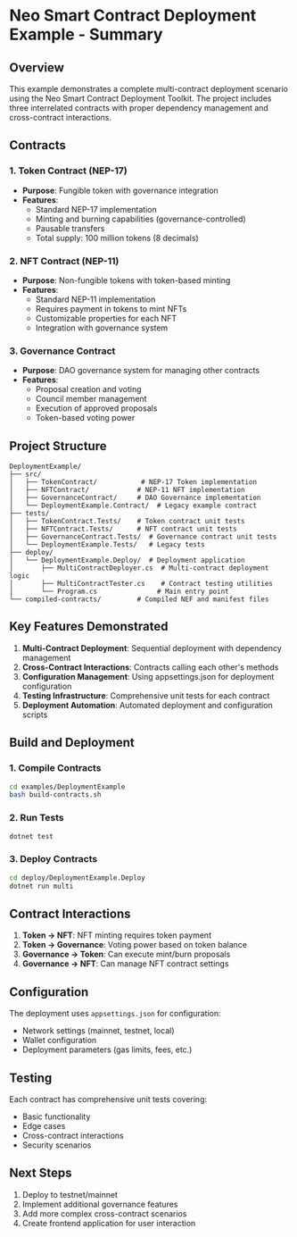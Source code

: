 # Neo Smart Contract Deployment Example - Summary

## Overview
This example demonstrates a complete multi-contract deployment scenario using the Neo Smart Contract Deployment Toolkit. The project includes three interrelated contracts with proper dependency management and cross-contract interactions.

## Contracts

### 1. Token Contract (NEP-17)
- **Purpose**: Fungible token with governance integration
- **Features**:
  - Standard NEP-17 implementation
  - Minting and burning capabilities (governance-controlled)
  - Pausable transfers
  - Total supply: 100 million tokens (8 decimals)

### 2. NFT Contract (NEP-11)
- **Purpose**: Non-fungible tokens with token-based minting
- **Features**:
  - Standard NEP-11 implementation
  - Requires payment in tokens to mint NFTs
  - Customizable properties for each NFT
  - Integration with governance system

### 3. Governance Contract
- **Purpose**: DAO governance system for managing other contracts
- **Features**:
  - Proposal creation and voting
  - Council member management
  - Execution of approved proposals
  - Token-based voting power

## Project Structure

```
DeploymentExample/
├── src/
│   ├── TokenContract/           # NEP-17 Token implementation
│   ├── NFTContract/            # NEP-11 NFT implementation
│   ├── GovernanceContract/     # DAO Governance implementation
│   └── DeploymentExample.Contract/  # Legacy example contract
├── tests/
│   ├── TokenContract.Tests/    # Token contract unit tests
│   ├── NFTContract.Tests/      # NFT contract unit tests
│   ├── GovernanceContract.Tests/  # Governance contract unit tests
│   └── DeploymentExample.Tests/   # Legacy tests
├── deploy/
│   └── DeploymentExample.Deploy/  # Deployment application
│       ├── MultiContractDeployer.cs  # Multi-contract deployment logic
│       ├── MultiContractTester.cs    # Contract testing utilities
│       └── Program.cs               # Main entry point
└── compiled-contracts/         # Compiled NEF and manifest files

```

## Key Features Demonstrated

1. **Multi-Contract Deployment**: Sequential deployment with dependency management
2. **Cross-Contract Interactions**: Contracts calling each other's methods
3. **Configuration Management**: Using appsettings.json for deployment configuration
4. **Testing Infrastructure**: Comprehensive unit tests for each contract
5. **Deployment Automation**: Automated deployment and configuration scripts

## Build and Deployment

### 1. Compile Contracts
```bash
cd examples/DeploymentExample
bash build-contracts.sh
```

### 2. Run Tests
```bash
dotnet test
```

### 3. Deploy Contracts
```bash
cd deploy/DeploymentExample.Deploy
dotnet run multi
```

## Contract Interactions

1. **Token → NFT**: NFT minting requires token payment
2. **Token → Governance**: Voting power based on token balance
3. **Governance → Token**: Can execute mint/burn proposals
4. **Governance → NFT**: Can manage NFT contract settings

## Configuration

The deployment uses `appsettings.json` for configuration:
- Network settings (mainnet, testnet, local)
- Wallet configuration
- Deployment parameters (gas limits, fees, etc.)

## Testing

Each contract has comprehensive unit tests covering:
- Basic functionality
- Edge cases
- Cross-contract interactions
- Security scenarios

## Next Steps

1. Deploy to testnet/mainnet
2. Implement additional governance features
3. Add more complex cross-contract scenarios
4. Create frontend application for user interaction